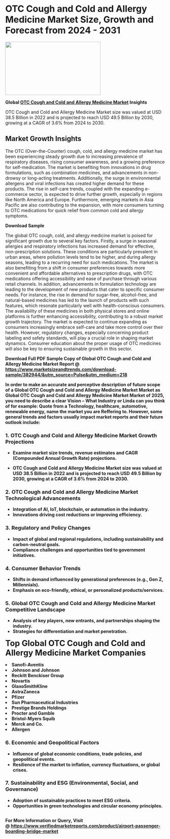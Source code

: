 <H1>OTC Cough and Cold and Allergy Medicine Market Size, Growth and Forecast from 2024 - 2031</H1><img class="aligncenter size-medium wp-image-584254" src="https://thirdeyenews.in/wp-content/uploads/2024/09/Global-Market-Research-300x168.jpeg" alt="" width="300" height="168" /><p><strong>Global&nbsp;<a href="https://www.marketsizeandtrends.com/download-sample/382944/&amp;utm_source=Pulse&amp;utm_medium=218">OTC Cough and Cold and Allergy Medicine Market</a> Insights</strong></p><p>OTC Cough and Cold and Allergy Medicine Market size was valued at USD 38.5 Billion in 2022 and is projected to reach USD 49.5 Billion by 2030, growing at a CAGR of 3.6% from 2024 to 2030.</p><p><h2>Market Growth Insights</h2> <p>The OTC (Over-the-Counter) cough, cold, and allergy medicine market has been experiencing steady growth due to increasing prevalence of respiratory diseases, rising consumer awareness, and a growing preference for self-medication. The market is benefiting from innovations in drug formulations, such as combination medicines, and advancements in non-drowsy or long-acting treatments. Additionally, the surge in environmental allergens and viral infections has created higher demand for these products. The rise in self-care trends, coupled with the expanding e-commerce sector, is expected to drive further growth, especially in regions like North America and Europe. Furthermore, emerging markets in Asia Pacific are also contributing to the expansion, with more consumers turning to OTC medications for quick relief from common cold and allergy symptoms.</p> <p><strong>Download Sample</strong></p> <p>The global OTC cough, cold, and allergy medicine market is poised for significant growth due to several key factors. Firstly, a surge in seasonal allergies and respiratory infections has increased demand for effective, non-prescription solutions. These conditions are particularly prevalent in urban areas, where pollution levels tend to be higher, and during allergy seasons, leading to a recurring need for such medications. The market is also benefiting from a shift in consumer preferences towards more convenient and affordable alternatives to prescription drugs, with OTC medications offering accessibility and ease of purchase through various retail channels. In addition, advancements in formulation technology are leading to the development of new products that cater to specific consumer needs. For instance, the rise in demand for sugar-free, alcohol-free, and natural-based medicines has led to the launch of products with such features, which resonate particularly well with health-conscious consumers. The availability of these medicines in both physical stores and online platforms is further enhancing accessibility, contributing to a robust market growth trajectory. The market is expected to continue expanding as consumers increasingly embrace self-care and take more control over their health. However, regulatory changes, especially concerning product labeling and safety standards, will play a crucial role in shaping market dynamics. Consumer education about the proper usage of OTC medicines will also be key to ensuring sustainable growth in this sector.</p> <p><strong></p><p><span class=""><strong>Download Full PDF Sample Copy of Global OTC Cough and Cold and Allergy Medicine Market Report</strong> @ <a href="https://www.marketsizeandtrends.com/download-sample/382944/&amp;utm_source=Pulse&amp;utm_medium=218" target="_blank">https://www.marketsizeandtrends.com/download-sample/382944/&amp;utm_source=Pulse&amp;utm_medium=218</a></span></p><p>In order to make an accurate and perceptive description of future scope of a Global&nbsp;OTC Cough and Cold and Allergy Medicine Market Market as Global&nbsp;OTC Cough and Cold and Allergy Medicine Market Market of 2025, you need to describe a clear Vision &ndash; What Industry or Linda can you think of for example: Quote from a Technology, healthcare, automotive, renewable energy, name the market you are Reffering to. However, some general trends and factors usually impact market reports and their future outlook include:</p><h3>1.&nbsp;<strong>OTC Cough and Cold and Allergy Medicine Market Growth Projections</strong></h3><ul><li>Examine market size trends, revenue estimates and CAGR (Compounded Annual Growth Rate) projections.</li><li><p>OTC Cough and Cold and Allergy Medicine Market size was valued at USD 38.5 Billion in 2022 and is projected to reach USD 49.5 Billion by 2030, growing at a CAGR of 3.6% from 2024 to 2030.</p></li></ul><h3>2.&nbsp;<strong>OTC Cough and Cold and Allergy Medicine Market Technological Advancements</strong></h3><ul><li>Integration of AI, IoT, blockchain, or automation in the industry.</li><li>Innovations driving cost reductions or improving efficiency.</li></ul><h3>3.&nbsp;<strong>Regulatory and Policy Changes</strong></h3><ul><li>Impact of global and regional regulations, including sustainability and carbon-neutral goals.</li><li>Compliance challenges and opportunities tied to government initiatives.</li></ul><h3>4.&nbsp;<strong>Consumer Behavior Trends</strong></h3><ul><li>Shifts in demand influenced by generational preferences (e.g., Gen Z, Millennials).</li><li>Emphasis on eco-friendly, ethical, or personalized products/services.</li></ul><h3>5.&nbsp;<strong>Global OTC Cough and Cold and Allergy Medicine Market Competitive Landscape</strong></h3><ul><li>Analysis of key players, new entrants, and partnerships shaping the industry.</li><li>Strategies for differentiation and market penetration.</li></ul><p data-pm-slice="1 1 []"><span style="color: inherit; font-family: inherit; font-size: 25px;">Top Global OTC Cough and Cold and Allergy Medicine Market Companies</span></p><div class="" data-test-id=""><p><li>Sanofi-Aventis</li><li> Johnson and Johnson</li><li> Reckitt Benckiser Group</li><li> Novartis</li><li> GlaxoSmithKline</li><li> AstraZaneca</li><li> Pfizer</li><li> Sun Pharmaceutical Industries</li><li> Prestige Brands Holdings</li><li> Procter and Gamble</li><li> Bristol-Myers Squib</li><li> Merck and Co.</li><li> Allergen</li></p></div><h3>6.&nbsp;<strong>Economic and Geopolitical Factors</strong></h3><ul><li>Influence of global economic conditions, trade policies, and geopolitical events.</li><li>Resilience of the market to inflation, currency fluctuations, or global crises.</li></ul><h3>7.&nbsp;<strong>Sustainability and ESG (Environmental, Social, and Governance)</strong></h3><ul><li>Adoption of sustainable practices to meet ESG criteria.</li><li>Opportunities in green technologies and circular economy principles.</li></ul><h2><strong style="font-size: 14px;">For More Information or Query, Visit @&nbsp;</strong><a style="background-color: #ffffff; font-size: 14px;" href="https://www.marketsizeandtrends.com/report/otc-cough-and-cold-and-allergy-medicine-market/" target="_blank">https://www.verifiedmarketreports.com/product/airport-passenger-boarding-bridge-market</a></h2>
